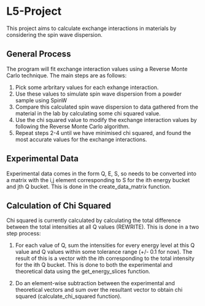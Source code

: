 # L5-Project
This project aims to calculate exchange interactions in materials by considering the spin wave dispersion.

## General Process

The program will fit exchange interaction values using a Reverse Monte Carlo technique. The main steps are as follows:

1. Pick some arbritary values for each exhange interaction.
2. Use these values to simulate spin wave dispersion from a powder sample using SpinW
3. Compare this calculated spin wave dispersion to data gathered from the material in the lab by calculating some chi squared value.
4. Use the chi squared value to modify the exchange interaction values by following the Reverse Monte Carlo algorithm.
5. Repeat steps 2-4 until we have minimised chi squared, and found the most accurate values for the exchange interactions.

## Experimental Data

Experimental data comes in the form Q, E, S, so needs to be converted into a matrix with the i,j element corresponding to S for the ith energy bucket and jth Q bucket. This is done in the create_data_matrix function.

## Calculation of Chi Squared

Chi squared is currently calculated by calculating the total difference between the total intensities at all Q values (REWRITE). This is done in a two step process:

1. For each value of Q, sum the intensities for every energy level at this Q value and Q values within some tolerance range (+/- 0.1 for now). The result of this is a vector with the ith corresponding to the total intensity for the ith Q bucket. This is done to both the experimental and theoretical data using the get_energy_slices function.

2. Do an element-wise subtraction between the experimental and theoretical vectors and sum over the resultant vector to obtain chi squared (calculate_chi_squared function).